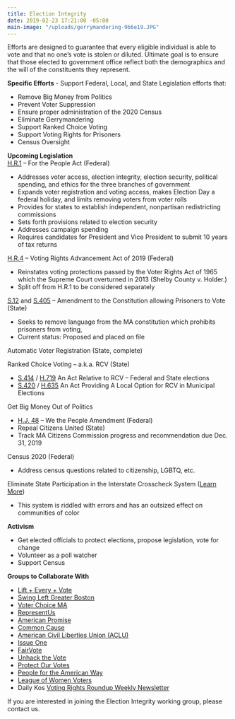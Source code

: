 ```yaml
---
title: Election Integrity
date: 2019-02-23 17:21:00 -05:00
main-image: "/uploads/gerrymandering-9b6e19.JPG"
---
```


Efforts are designed to guarantee that every eligible individual is able to vote and that no one’s vote is stolen or diluted. Ultimate goal is to ensure that those elected to government office reflect both the demographics and the will of the constituents they represent.

**Specific Efforts** - Support Federal,  Local, and State Legislation efforts that:
* Remove Big Money from Politics
* Prevent Voter Suppression
* Ensure proper administration of the 2020 Census
* Eliminate Gerrymandering
* Support Ranked Choice Voting
* Support Voting Rights for Prisoners
* Census Oversight

**Upcoming Legislation**<BR>
[H.R.1](https://www.congress.gov/116/bills/hr1/BILLS-116hr1pcs.pdf) – For the People Act (Federal)
* Addresses voter access, election integrity, election security, political spending, and ethics for the three branches of government
* Expands voter registration and voting access, makes Election Day a federal holiday, and limits removing voters from voter rolls
* Provides for states to establish independent, nonpartisan redistricting commissions
* Sets forth provisions related to election security
* Addresses campaign spending
* Requires candidates for President and Vice President to submit 10 years of tax returns

[H.R.4](https://www.congress.gov/116/bills/hr4/BILLS-116hr4ih.pdf) – Voting Rights Advancement Act of 2019 (Federal)
* Reinstates voting protections passed by the Voter Rights Act of 1965 which the Supreme Court overturned in 2013 (Shelby County v. Holder.)
* Split off from H.R.1 to be considered separately

[S.12](https://malegislature.gov/Bills/191/S12) and [S.405](https://malegislature.gov/Bills/191/SD26) – Amendment to the Constitution allowing Prisoners to Vote (State)
* Seeks to remove language from the MA constitution which prohibits prisoners from voting,
* Current status: Proposed and placed on file

Automatic Voter Registration (State, complete)<BR>

Ranked Choice Voting – a.k.a. RCV (State)
* [S.414](https://malegislature.gov/Bills/191/S414) / [H.719](https://malegislature.gov/Bills/191/H719) An Act Relative to RCV – Federal and State elections
* [S.420](https://malegislature.gov/Bills/191/S420) / [H.635](https://malegislature.gov/Bills/191/H635) An Act Providing A Local Option for RCV in Municipal Elections

Get Big Money Out of Politics
* [H.J. 48](https://www.congress.gov/116/bills/hjres48/BILLS-116hjres48ih.pdf) – We the People Amendment (Federal)
* Repeal Citizens United (State)
* Track MA Citizens Commission progress and recommendation due Dec. 31, 2019

Census 2020 (Federal)
* Address census questions related to citizenship, LGBTQ, etc.

Eliminate State Participation in the Interstate Crosscheck System ([Learn More](https://healthofstatedemocracies.org/factors/intercross.html))
* This system is riddled with errors and has an outsized effect on communities of color

**Activism**
* Get elected officials to protect elections, propose legislation, vote for change
* Volunteer as a poll watcher
* Support Census

**Groups to Collaborate With**
* [Lift + Every + Vote](https://lifteveryvote.org)
* [Swing Left Greater Boston](https://swingleftboston.org)
* [Voter Choice MA](https://www.voterchoicema.org)
* [RepresentUs](https://represent.us)
* [American Promise](https://www.americanpromise.net)
* [Common Cause](https://www.commoncause.org)
* [American Civil Liberties Union (ACLU)](https://www.aclu.org)
* [Issue One](https://www.issueone.org)
* [FairVote](https://www.fairvote.org)
* [Unhack the Vote](https://www.unhackthevote.com)
* [Protect Our Votes](https://www.protectourvotes.com)
* [People for the American Way](http://www.pfaw.org/)
* [League of Women Voters](www.lwv.org)
* Daily Kos [Voting Rights Roundup Weekly Newsletter](https://bit.ly/2kGM16N)

If you are interested in joining the Election Integrity working group, please contact us. 